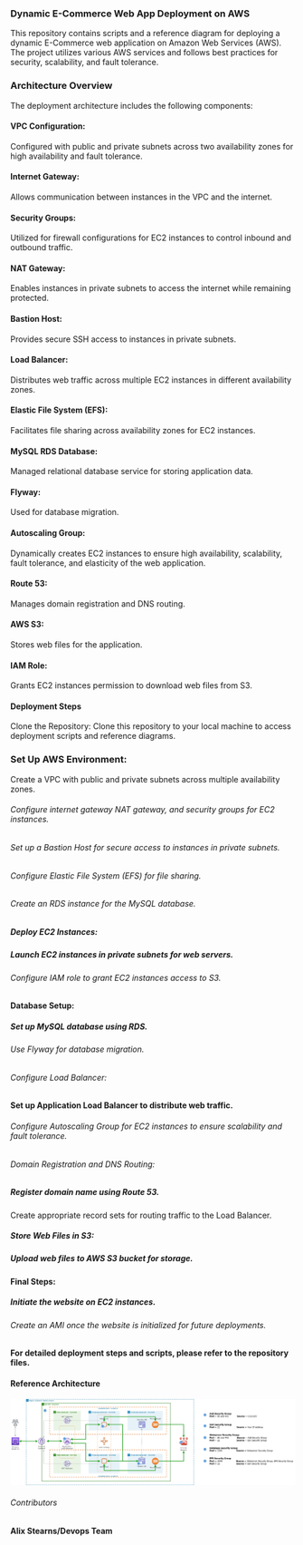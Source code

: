 
### Dynamic E-Commerce Web App Deployment on AWS

This repository contains scripts and a reference diagram for deploying a dynamic E-Commerce web application on Amazon Web Services (AWS). The project utilizes various AWS services and follows best practices for security, scalability, and fault tolerance.

### Architecture Overview
The deployment architecture includes the following components:
#### VPC Configuration: 
Configured with public and private subnets across two availability zones for high availability and fault tolerance.
#### Internet Gateway: 
Allows communication between instances in the VPC and the internet.
#### Security Groups: 
Utilized for firewall configurations for EC2 instances to control inbound and outbound traffic.
#### NAT Gateway: 
Enables instances in private subnets to access the internet while remaining protected.
#### Bastion Host: 
Provides secure SSH access to instances in private subnets.
#### Load Balancer: 
Distributes web traffic across multiple EC2 instances in different availability zones.
#### Elastic File System (EFS): 
Facilitates file sharing across availability zones for EC2 instances.
#### MySQL RDS Database: 
Managed relational database service for storing application data.
#### Flyway: 
Used for database migration.
#### Autoscaling Group: 
Dynamically creates EC2 instances to ensure high availability, scalability, fault tolerance, and elasticity of the web application.
#### Route 53: 
Manages domain registration and DNS routing.
#### AWS S3: 
Stores web files for the application.
#### IAM Role: 
Grants EC2 instances permission to download web files from S3.
#### Deployment Steps
Clone the Repository: Clone this repository to your local machine to access deployment scripts and reference diagrams.
### Set Up AWS Environment:
Create a VPC with public and private subnets across multiple availability zones.
######  Configure internet gateway  NAT gateway, and security groups for EC2 instances.
###### Set up a Bastion Host for secure access to instances in private subnets.
###### Configure Elastic File System (EFS) for file sharing.
###### Create an RDS instance for the MySQL database.
##### Deploy EC2 Instances:
##### Launch EC2 instances in private subnets for web servers.
###### Configure IAM role to grant EC2 instances access to S3.
#### Database Setup:
##### Set up MySQL database using RDS.
###### Use Flyway for database migration.
###### Configure Load Balancer:
#### Set up Application Load Balancer to distribute web traffic.
###### Configure Autoscaling Group for EC2 instances to ensure scalability and fault tolerance.
###### Domain Registration and DNS Routing:
##### Register domain name using Route 53.
Create appropriate record sets for routing traffic to the Load Balancer.
##### Store Web Files in S3:
##### Upload web files to AWS S3 bucket for storage.
#### Final Steps:
##### Initiate the website on EC2 instances.
###### Create an AMI once the website is initialized for future deployments.
#### For detailed deployment steps and scripts, please refer to the repository files.

#### Reference Architecture
<img src="4.WordPress_SG (1).jpg">

###### Contributors

#### Alix Stearns/Devops Team
